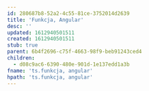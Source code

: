 ```yaml
---
id: 280687b8-52a2-4c55-81ce-3752014d2639
title: 'Funkcja, Angular'
desc: ''
updated: 1612940501511
created: 1612940501511
stub: true
parent: 6b4f2696-c75f-4663-98f9-beb91243ced4
children:
  - d08c9ac6-6390-480e-901d-1e137edd1a3b
fname: 'ts.funkcja, angular'
hpath: 'ts.funkcja, angular'
---
```



